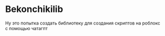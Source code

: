 # Bekonchikilib
Ну это попытка создать библиотеку для создания скриптов на роблокс с помощью чатагпт
